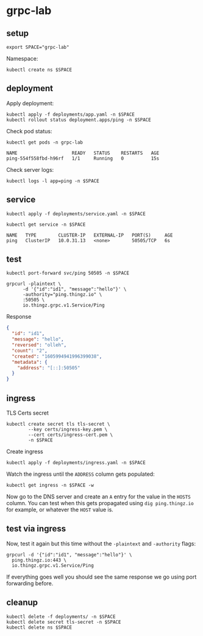 # grpc-lab

## setup

```shell
export SPACE="grpc-lab"
```

Namespace:

```shell
kubectl create ns $SPACE
```

## deployment 

Apply deployment:

```shell
kubectl apply -f deployments/app.yaml -n $SPACE
kubectl rollout status deployment.apps/ping -n $SPACE
```

Check pod status: 

```shell
kubectl get pods -n grpc-lab

NAME                    READY   STATUS    RESTARTS   AGE
ping-554f558fbd-h96rf   1/1     Running   0          15s
```

Check server logs:

```shell
kubectl logs -l app=ping -n $SPACE 
```

## service 

```shell
kubectl apply -f deployments/service.yaml -n $SPACE
```

```shell
kubectl get service -n $SPACE

NAME   TYPE        CLUSTER-IP   EXTERNAL-IP   PORT(S)     AGE
ping   ClusterIP   10.0.31.13   <none>        50505/TCP   6s
```

## test 

```shell
kubectl port-forward svc/ping 50505 -n $SPACE
```

```shell
grpcurl -plaintext \
	  -d '{"id":"id1", "message":"hello"}' \
	  -authority="ping.thingz.io" \
	  :50505 \
	  io.thingz.grpc.v1.Service/Ping
```

Response

```json
{
  "id": "id1",
  "message": "hello",
  "reversed": "olleh",
  "count": "2",
  "created": "1605994941996399038",
  "metadata": {
    "address": "[::]:50505"
  }
}
```

## ingress 

TLS Certs secret 

```shell
kubectl create secret tls tls-secret \
		--key certs/ingress-key.pem \
		--cert certs/ingress-cert.pem \
		-n $SPACE 
```

Create ingress

```shell
kubectl apply -f deployments/ingress.yaml -n $SPACE
```

Watch the ingress until the `ADDRESS` column gets populated:

```shell
kubectl get ingress -n $SPACE -w
```

Now go to the DNS server and create an `A` entry for the value in the `HOSTS` column. You can test when this gets propagated using `dig ping.thingz.io` for example, or whatever the `HOST` value is.

## test via ingress

Now, test it again but this time without the `-plaintext` and `-authority` flags: 

```shell
grpcurl -d '{"id":"id1", "message":"hello"}' \
  ping.thingz.io:443 \
  io.thingz.grpc.v1.Service/Ping
```

If everything goes well you should see the same response we go using port forwarding before. 

## cleanup 

```shell
kubectl delete -f deployments/ -n $SPACE
kubectl delete secret tls-secret -n $SPACE 
kubectl delete ns $SPACE
```

